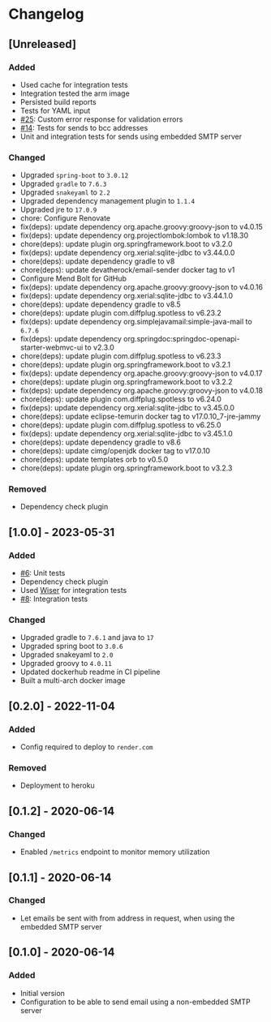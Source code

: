 # Changelog

## [Unreleased]
### Added
- Used cache for integration tests
- Integration tested the arm image
- Persisted build reports
- Tests for YAML input
- [#25](https://github.com/devatherock/email-sender/issues/25): Custom error response for validation errors
- [#14](https://github.com/devatherock/email-sender/issues/14): Tests for sends to bcc addresses
- Unit and integration tests for sends using embedded SMTP server

### Changed
- Upgraded `spring-boot` to `3.0.12`
- Upgraded `gradle` to `7.6.3`
- Upgraded `snakeyaml` to `2.2`
- Upgraded dependency management plugin to `1.1.4`
- Upgraded jre to `17.0.9`
- chore: Configure Renovate
- fix(deps): update dependency org.apache.groovy:groovy-json to v4.0.15
- fix(deps): update dependency org.projectlombok:lombok to v1.18.30
- chore(deps): update plugin org.springframework.boot to v3.2.0
- fix(deps): update dependency org.xerial:sqlite-jdbc to v3.44.0.0
- chore(deps): update dependency gradle to v8
- chore(deps): update devatherock/email-sender docker tag to v1
- Configure Mend Bolt for GitHub
- fix(deps): update dependency org.apache.groovy:groovy-json to v4.0.16
- fix(deps): update dependency org.xerial:sqlite-jdbc to v3.44.1.0
- chore(deps): update dependency gradle to v8.5
- chore(deps): update plugin com.diffplug.spotless to v6.23.2
- fix(deps): update dependency org.simplejavamail:simple-java-mail to `6.7.6`
- fix(deps): update dependency org.springdoc:springdoc-openapi-starter-webmvc-ui to v2.3.0
- chore(deps): update plugin com.diffplug.spotless to v6.23.3
- chore(deps): update plugin org.springframework.boot to v3.2.1
- fix(deps): update dependency org.apache.groovy:groovy-json to v4.0.17
- chore(deps): update plugin org.springframework.boot to v3.2.2
- fix(deps): update dependency org.apache.groovy:groovy-json to v4.0.18
- chore(deps): update plugin com.diffplug.spotless to v6.24.0
- fix(deps): update dependency org.xerial:sqlite-jdbc to v3.45.0.0
- chore(deps): update eclipse-temurin docker tag to v17.0.10_7-jre-jammy
- chore(deps): update plugin com.diffplug.spotless to v6.25.0
- fix(deps): update dependency org.xerial:sqlite-jdbc to v3.45.1.0
- chore(deps): update dependency gradle to v8.6
- chore(deps): update cimg/openjdk docker tag to v17.0.10
- chore(deps): update templates orb to v0.5.0
- chore(deps): update plugin org.springframework.boot to v3.2.3

### Removed
- Dependency check plugin

## [1.0.0] - 2023-05-31
### Added
- [#6](https://github.com/devatherock/email-sender/issues/6): Unit tests
- Dependency check plugin
- Used [Wiser](https://github.com/voodoodyne/subethasmtp/blob/master/Wiser.md) for integration tests
- [#8](https://github.com/devatherock/email-sender/issues/8): Integration tests

### Changed
- Upgraded gradle to `7.6.1` and java to `17`
- Upgraded spring boot to `3.0.6`
- Upgraded snakeyaml to `2.0`
- Upgraded groovy to `4.0.11`
- Updated dockerhub readme in CI pipeline
- Built a multi-arch docker image

## [0.2.0] - 2022-11-04
### Added
- Config required to deploy to `render.com`

### Removed
- Deployment to heroku

## [0.1.2] - 2020-06-14
### Changed
- Enabled `/metrics` endpoint to monitor memory utilization

## [0.1.1] - 2020-06-14
### Changed
- Let emails be sent with from address in request, when using the embedded SMTP server

## [0.1.0] - 2020-06-14
### Added
- Initial version
- Configuration to be able to send email using a non-embedded SMTP server